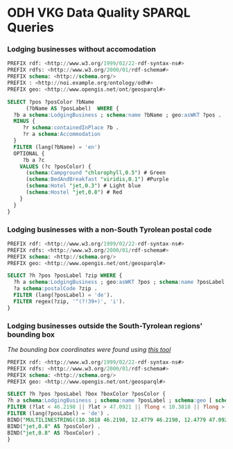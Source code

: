 # ODH VKG Data Quality SPARQL Queries

### Lodging businesses without accomodation
```sql
PREFIX rdf: <http://www.w3.org/1999/02/22-rdf-syntax-ns#>
PREFIX rdfs: <http://www.w3.org/2000/01/rdf-schema#>
PREFIX schema: <http://schema.org/>
PREFIX : <http://noi.example.org/ontology/odh#>
PREFIX geo: <http://www.opengis.net/ont/geosparql#>

SELECT ?pos ?posColor ?bName
      (?bName AS ?posLabel)  WHERE {
  ?b a schema:LodgingBusiness ; schema:name ?bName ; geo:asWKT ?pos .
  MINUS {
     ?r schema:containedInPlace ?b .
     ?r a schema:Accommodation
  }
  FILTER (lang(?bName) = 'en')
  OPTIONAL {
     ?b a ?c
    VALUES (?c ?posColor) {
      (schema:Campground "chlorophyll,0.5") # Green
      (schema:BedAndBreakfast "viridis,0.1") #Purple
      (schema:Hotel "jet,0.3") # Light blue
      (schema:Hostel "jet,0.8") # Red
    }
  }
}
```

### Lodging businesses with a non-South Tyrolean postal code
```sql
PREFIX rdf: <http://www.w3.org/1999/02/22-rdf-syntax-ns#>
PREFIX rdfs: <http://www.w3.org/2000/01/rdf-schema#>
PREFIX schema: <http://schema.org/>
PREFIX geo: <http://www.opengis.net/ont/geosparql#>

SELECT ?h ?pos ?posLabel ?zip WHERE {
  ?h a schema:LodgingBusiness ; geo:asWKT ?pos ; schema:name ?posLabel ; schema:address ?a .
  ?a schema:postalCode ?zip .
  FILTER (lang(?posLabel) = 'de').
  FILTER regex(?zip, '^(?!39+)', 'i').
}
```

### Lodging businesses outside the South-Tyrolean regions' bounding box
*The bounding box coordinates were found using [this tool](https://boundingbox.klokantech.com/)*
```sql
PREFIX rdf: <http://www.w3.org/1999/02/22-rdf-syntax-ns#>
PREFIX rdfs: <http://www.w3.org/2000/01/rdf-schema#>
PREFIX schema: <http://schema.org/>
PREFIX geo: <http://www.opengis.net/ont/geosparql#>

SELECT ?h ?pos ?posLabel ?box ?boxColor ?posColor {
?h a schema:LodgingBusiness ; schema:name ?posLabel ; schema:geo [ schema:latitude ?lat ; schema:longitude ?long ] ; geo:asWKT ?pos .
FILTER (?lat < 46.2198 || ?lat > 47.0921 || ?long < 10.3818 || ?long > 12.4779) .
FILTER (lang(?posLabel) = 'de') .
BIND("MULTILINESTRING((10.3818 46.2198, 12.4779 46.2198, 12.4779 47.0921, 10.3818 47.0921, 10.3818 46.2198))"^^geo:wktLiteral AS ?box) .
BIND("jet,0.8" AS ?posColor) .
BIND("jet,0.8" AS ?boxColor) .
}
```
